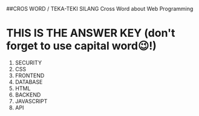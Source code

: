 ##CROS WORD / TEKA-TEKI SILANG
Cross Word about Web Programming

# THIS IS THE ANSWER KEY (don't forget to use capital word😉!)
1. SECURITY
2. CSS
3. FRONTEND
4. DATABASE
5. HTML
6. BACKEND
7. JAVASCRIPT
8. API
